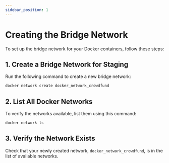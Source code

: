 ```yaml
---
sidebar_position: 1
---
```


# Creating the Bridge Network

To set up the bridge network for your Docker containers, follow these steps:

## 1. Create a Bridge Network for Staging

Run the following command to create a new bridge network:

```bash
docker network create docker_network_crowdfund
```

## 2. List All Docker Networks

To verify the networks available, list them using this command:

```bash
docker network ls
```

## 3. Verify the Network Exists

Check that your newly created network, `docker_network_crowdfund`, is in the list of available networks.
